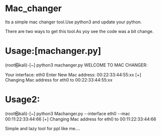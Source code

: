 # Mac_changer

Its a simple mac changer tool.Use python3 and update your python.

There are two ways to get this tool.As yoy see the code was a bit change.

Usage:[machanger.py]
=====================

(root㉿kali)-[~] python3 machanger.py
   WELCOME TO MAC CHANGER:
   
   Your interface: eth0
   Enter New Mac address: 00:22:33:44:55:xx
   [+] Changing Mac address for eth0 to 00:22:33:44:55:xx
 
 
Usage2:
=============

(root㉿kali)-[~] python3 Machanger.py --interface eth0 --mac 00:11:22:33:44:66
[+] Changing Mac address for eth0 to 00:11:22:33:44:66


Simple and lazy tool for ppl like me....
